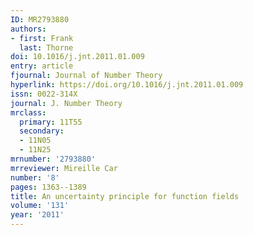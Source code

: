 ```yaml
---
ID: MR2793880
authors:
- first: Frank
  last: Thorne
doi: 10.1016/j.jnt.2011.01.009
entry: article
fjournal: Journal of Number Theory
hyperlink: https://doi.org/10.1016/j.jnt.2011.01.009
issn: 0022-314X
journal: J. Number Theory
mrclass:
  primary: 11T55
  secondary:
  - 11N05
  - 11N25
mrnumber: '2793880'
mrreviewer: Mireille Car
number: '8'
pages: 1363--1389
title: An uncertainty principle for function fields
volume: '131'
year: '2011'
---
```

